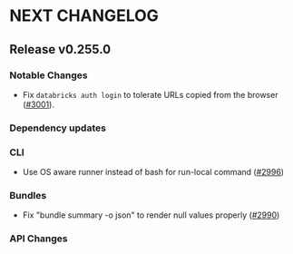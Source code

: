 # NEXT CHANGELOG

## Release v0.255.0

### Notable Changes

* Fix `databricks auth login` to tolerate URLs copied from the browser ([#3001](https://github.com/databricks/cli/pull/3001)).

### Dependency updates

### CLI
* Use OS aware runner instead of bash for run-local command ([#2996](https://github.com/databricks/cli/pull/2996))

### Bundles
* Fix "bundle summary -o json" to render null values properly ([#2990](https://github.com/databricks/cli/pull/2990))

### API Changes
